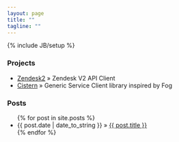 ```yaml
---
layout: page
title: ""
tagline: ""
---
```

{% include JB/setup %}

<h3> Projects </h3>
<ul class="posts" style="clear:left">
  <li><a href="http://joshualane.com/zendesk2">Zendesk2</a> &raquo; <span>Zendesk V2 API Client</span></li>
  <li><a href="http://joshualane.com/cistern">Cistern</a> &raquo; <span>Generic Service Client library inspired by Fog</span></li>
</ul>
<h3> Posts </h3>
<ul class="posts" style="clear:left">
  {% for post in site.posts %}
    <li><span>{{ post.date | date_to_string }}</span> &raquo; <a href="{{ BASE_PATH }}{{ post.url }}">{{ post.title }}</a></li>
  {% endfor %}
</ul>

